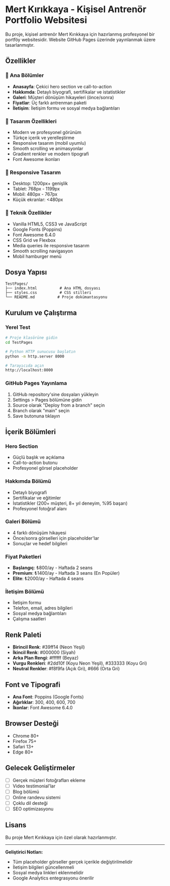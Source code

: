 # Mert Kırıkkaya - Kişisel Antrenör Portfolio Websitesi

Bu proje, kişisel antrenör Mert Kırıkkaya için hazırlanmış profesyonel bir portföy websitesidir. Website GitHub Pages üzerinde yayınlanmak üzere tasarlanmıştır.

## Özellikler

### 🎯 Ana Bölümler
- **Anasayfa**: Çekici hero section ve call-to-action
- **Hakkımda**: Detaylı biyografi, sertifikalar ve istatistikler
- **Galeri**: Müşteri dönüşüm hikayeleri (önce/sonra)
- **Fiyatlar**: Üç farklı antrenman paketi
- **İletişim**: İletişim formu ve sosyal medya bağlantıları

### 🎨 Tasarım Özellikleri
- Modern ve profesyonel görünüm
- Türkçe içerik ve yerelleştirme
- Responsive tasarım (mobil uyumlu)
- Smooth scrolling ve animasyonlar
- Gradient renkler ve modern tipografi
- Font Awesome ikonları

### 📱 Responsive Tasarım
- Desktop: 1200px+ genişlik
- Tablet: 768px - 1199px
- Mobil: 480px - 767px
- Küçük ekranlar: <480px

### 🚀 Teknik Özellikler
- Vanilla HTML5, CSS3 ve JavaScript
- Google Fonts (Poppins)
- Font Awesome 6.4.0
- CSS Grid ve Flexbox
- Media queries ile responsive tasarım
- Smooth scrolling navigasyon
- Mobil hamburger menü

## Dosya Yapısı

```
TestPages/
├── index.html          # Ana HTML dosyası
├── styles.css          # CSS stilleri
└── README.md          # Proje dokümantasyonu
```

## Kurulum ve Çalıştırma

### Yerel Test
```bash
# Proje klasörüne gidin
cd TestPages

# Python HTTP sunucusu başlatın
python -m http.server 8000

# Tarayıcıda açın
http://localhost:8000
```

### GitHub Pages Yayınlama
1. GitHub repository'sine dosyaları yükleyin
2. Settings > Pages bölümüne gidin
3. Source olarak "Deploy from a branch" seçin
4. Branch olarak "main" seçin
5. Save butonuna tıklayın

## İçerik Bölümleri

### Hero Section
- Güçlü başlık ve açıklama
- Call-to-action butonu
- Profesyonel görsel placeholder

### Hakkımda Bölümü
- Detaylı biyografi
- Sertifikalar ve eğitimler
- İstatistikler (200+ müşteri, 8+ yıl deneyim, %95 başarı)
- Profesyonel fotoğraf alanı

### Galeri Bölümü
- 4 farklı dönüşüm hikayesi
- Önce/sonra görselleri için placeholder'lar
- Sonuçlar ve hedef bilgileri

### Fiyat Paketleri
- **Başlangıç**: ₺800/ay - Haftada 2 seans
- **Premium**: ₺1400/ay - Haftada 3 seans (En Popüler)
- **Elite**: ₺2000/ay - Haftada 4 seans

### İletişim Bölümü
- İletişim formu
- Telefon, email, adres bilgileri
- Sosyal medya bağlantıları
- Çalışma saatleri

## Renk Paleti

- **Birincil Renk**: #39ff14 (Neon Yeşil)
- **İkincil Renk**: #000000 (Siyah)
- **Arka Plan Rengi**: #ffffff (Beyaz)
- **Vurgu Renkleri**: #2dd10f (Koyu Neon Yeşil), #333333 (Koyu Gri)
- **Neutral Renkler**: #f8f9fa (Açık Gri), #666 (Orta Gri)

## Font ve Tipografi

- **Ana Font**: Poppins (Google Fonts)
- **Ağırlıklar**: 300, 400, 600, 700
- **İkonlar**: Font Awesome 6.4.0

## Browser Desteği

- Chrome 80+
- Firefox 75+
- Safari 13+
- Edge 80+

## Gelecek Geliştirmeler

- [ ] Gerçek müşteri fotoğrafları ekleme
- [ ] Video testimonial'lar
- [ ] Blog bölümü
- [ ] Online randevu sistemi
- [ ] Çoklu dil desteği
- [ ] SEO optimizasyonu

## Lisans

Bu proje Mert Kırıkkaya için özel olarak hazırlanmıştır.

---

**Geliştirici Notları:**
- Tüm placeholder görseller gerçek içerikle değiştirilmelidir
- İletişim bilgileri güncellenmeli
- Sosyal medya linkleri eklenmelidir
- Google Analytics entegrasyonu önerilir